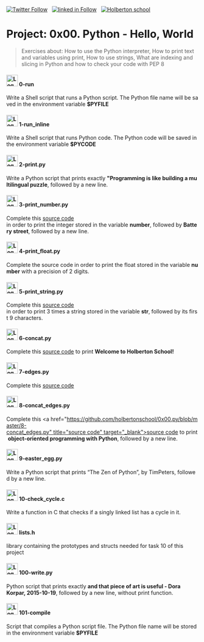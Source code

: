  [![Twitter Follow](https://img.shields.io/twitter/follow/jepez90?label=Follow%20me&style=social)](https://twitter.com/Jepez90) &nbsp; [![linked in Follow](https://img.shields.io/badge/LinkedIn-Follow-blue)](https://www.linkedin.com/in/jerson-p%C3%A9rez-010059a4/) &nbsp; [![Holberton school](https://img.shields.io/badge/Holberton_School-red)](https://twitter.com/HolbertonCOL)

# Project: 0x00. Python - Hello, World

> Exercises about: How to use the Python interpreter, How to print text and variables using print, How to use strings, What are indexing and slicing in Python and how to check your code with PEP 8

#### <img src="https://i.imgur.com/YsJn6NU.png?1" alt="Logo Bash" height="30"> 0-run

Write a Shell script that runs a Python script. The Python file name will be saved in the environment variable **$PYFILE**

#### <img src="https://i.imgur.com/b3mhfGO.png" alt="Logo document" height="30"> 1-run_inline

Write a Shell script that runs Python code. The Python code will be saved in the environment variable **$PYCODE**

#### <img src="https://i.imgur.com/4avMBAO.png" alt="Logo Python" height="30"> 2-print.py

Write a Python script that prints exactly **&quot;Programming is like building a multilingual puzzle**, followed by a new line.

#### <img src="https://i.imgur.com/4avMBAO.png" alt="Logo Python" height="30"> 3-print_number.py

Complete this [source code](https://github.com/holbertonschool/0x00.py/blob/master/3-print_number.py) in order to print the integer stored in the variable **number**, followed by **Battery street**, followed by a new line.

#### <img src="https://i.imgur.com/4avMBAO.png" alt="Logo Python" height="30"> 4-print_float.py

Complete the source code in order to print the float stored in the variable **number** with a precision of 2 digits.

#### <img src="https://i.imgur.com/4avMBAO.png" alt="Logo Python" height="30"> 5-print_string.py

Complete this [source code](https://github.com/holbertonschool/0x00.py/blob/master/5-print_string.py) in order to print 3 times a string stored in the variable **str**, followed by its first 9 characters.

#### <img src="https://i.imgur.com/4avMBAO.png" alt="Logo Python" height="30"> 6-concat.py

Complete this [source code](https://github.com/holbertonschool/0x00.py/blob/master/6-concat.py) to print **Welcome to Holberton School!**

#### <img src="https://i.imgur.com/4avMBAO.png" alt="Logo Python" height="30"> 7-edges.py

Complete this [source code](https://github.com/holbertonschool/0x00.py/blob/master/7-edges.py)

#### <img src="https://i.imgur.com/4avMBAO.png" alt="Logo Python" height="30"> 8-concat_edges.py

Complete this <a href="https://github.com/holbertonschool/0x00.py/blob/master/8-concat_edges.py" title="source code" target="_blank">source code</a> to print **object-oriented programming with Python**, followed by a new line.

#### <img src="https://i.imgur.com/4avMBAO.png" alt="Logo Python" height="30"> 9-easter_egg.py

Write a Python script that prints &ldquo;The Zen of Python&rdquo;, by TimPeters, followed by a new line.

#### <img src="https://i.imgur.com/s1rXGpW.png?1" alt="Logo document" height="30"> 10-check_cycle.c

Write a function in C that checks if a singly linked list has a cycle in it.


#### <img src="https://i.imgur.com/b3mhfGO.png" alt="Logo document" height="30"> lists.h

library containing the prototypes and structs needed for task 10 of this project

#### <img src="https://i.imgur.com/4avMBAO.png" alt="Logo Python" height="30"> 100-write.py

Python script that prints exactly **and that piece of art is useful - Dora Korpar, 2015-10-19**, followed by a new line, without print function.

#### <img src="https://i.imgur.com/YsJn6NU.png?1" alt="Logo Bash" height="30"> 101-compile

Script that compiles a Python script file. The Python file name will be stored in the environment variable **$PYFILE**
